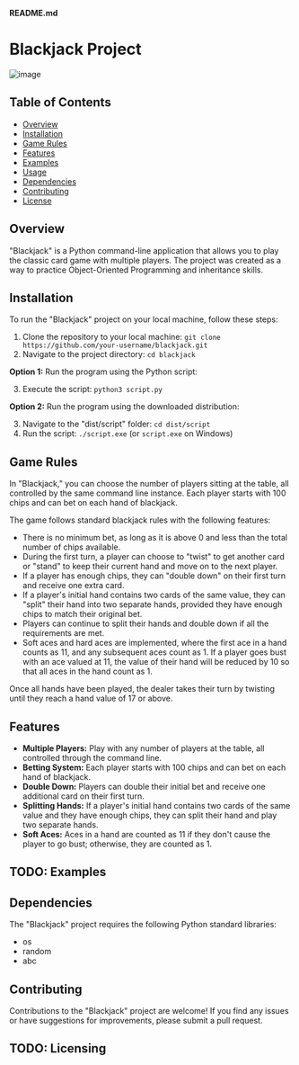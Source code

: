 **README.md**

# Blackjack Project

![image](https://github.com/LiamBowie/blackjack/assets/15195267/ea73f259-ec6a-47cf-9719-6281df155de3)

## Table of Contents

- [Overview](#overview)
- [Installation](#installation)
- [Game Rules](#game-rules)
- [Features](#features)
- [Examples](#examples)
- [Usage](#usage)
- [Dependencies](#dependencies)
- [Contributing](#contributing)
- [License](#license)

## Overview

"Blackjack" is a Python command-line application that allows you to play the classic card game with multiple players. The project was created as a way to practice Object-Oriented Programming and inheritance skills.

## Installation

To run the "Blackjack" project on your local machine, follow these steps:

1. Clone the repository to your local machine: `git clone https://github.com/your-username/blackjack.git`
2. Navigate to the project directory: `cd blackjack`

**Option 1:** Run the program using the Python script:

3. Execute the script: `python3 script.py`

**Option 2:** Run the program using the downloaded distribution:

3. Navigate to the "dist/script" folder: `cd dist/script`
5. Run the script: `./script.exe` (or `script.exe` on Windows)

## Game Rules

In "Blackjack," you can choose the number of players sitting at the table, all controlled by the same command line instance. Each player starts with 100 chips and can bet on each hand of blackjack.

The game follows standard blackjack rules with the following features:

- There is no minimum bet, as long as it is above 0 and less than the total number of chips available.
- During the first turn, a player can choose to "twist" to get another card or "stand" to keep their current hand and move on to the next player.
- If a player has enough chips, they can "double down" on their first turn and receive one extra card.
- If a player's initial hand contains two cards of the same value, they can "split" their hand into two separate hands, provided they have enough chips to match their original bet.
- Players can continue to split their hands and double down if all the requirements are met.
- Soft aces and hard aces are implemented, where the first ace in a hand counts as 11, and any subsequent aces count as 1. If a player goes bust with an ace valued at 11, the value of their hand will be reduced by 10 so that all aces in the hand count as 1.

Once all hands have been played, the dealer takes their turn by twisting until they reach a hand value of 17 or above.

## Features

- **Multiple Players:** Play with any number of players at the table, all controlled through the command line.
- **Betting System:** Each player starts with 100 chips and can bet on each hand of blackjack.
- **Double Down:** Players can double their initial bet and receive one additional card on their first turn.
- **Splitting Hands:** If a player's initial hand contains two cards of the same value and they have enough chips, they can split their hand and play two separate hands.
- **Soft Aces:** Aces in a hand are counted as 11 if they don't cause the player to go bust; otherwise, they are counted as 1.

## TODO: Examples

## Dependencies

The "Blackjack" project requires the following Python standard libraries:

- os
- random
- abc

## Contributing

Contributions to the "Blackjack" project are welcome! If you find any issues or have suggestions for improvements, please submit a pull request.

## TODO: Licensing
